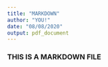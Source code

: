```yaml
---
title: "MARKDOWN"
author: "YOU!"
date: "08/08/2020"
output: pdf_document
---
```


### THIS IS A MARKDOWN FILE
